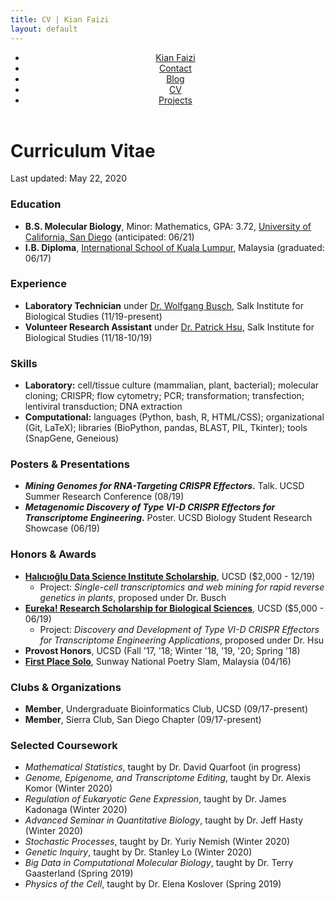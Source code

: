 ```yaml
---
title: CV | Kian Faizi
layout: default
---
```

<header>
    <nav>
        <ul>
            <li><a href="/" title="home">Kian Faizi</a></li>
            <li><a href="/contact.html" title="contact">Contact</a></li>
            <li><a href="/blog.html" title="blog">Blog</a></li>
            <li><a href="/cv.html" title="cv" class="active">CV</a></li>
            <li><a href="/projects.html" title="projects">Projects</a></li>
        </ul>
    </nav>
</header>

# Curriculum Vitae
Last updated: May 22, 2020

### Education
- **B.S. Molecular Biology**, Minor: Mathematics, GPA: 3.72, [University of California, San Diego] (anticipated: 06/21)
- **I.B. Diploma**, [International School of Kuala Lumpur], Malaysia (graduated: 06/17)

### Experience
- **Laboratory Technician** under [Dr. Wolfgang Busch], Salk Institute for Biological Studies (11/19-present)
- **Volunteer Research Assistant** under [Dr. Patrick Hsu], Salk Institute for Biological Studies (11/18-10/19)

### Skills
- **Laboratory:** cell/tissue culture (mammalian, plant, bacterial); molecular cloning; CRISPR; flow cytometry; PCR; transformation; transfection; lentiviral transduction; DNA extraction
- **Computational:** languages (Python, bash, R, HTML/CSS); organizational (Git, LaTeX); libraries (BioPython, pandas, BLAST, PIL, Tkinter); tools (SnapGene, Geneious)

### Posters & Presentations
- **_Mining Genomes for RNA-Targeting CRISPR Effectors_.** Talk. UCSD Summer Research Conference (08/19)
- **_Metagenomic Discovery of Type VI-D CRISPR Effectors for Transcriptome Engineering_.** Poster. UCSD Biology Student Research Showcase (06/19)

### Honors & Awards
- **[Halıcıoğlu Data Science Institute Scholarship]**, UCSD ($2,000 - 12/19)
    + Project: _Single-cell transcriptomics and web mining for rapid reverse genetics in plants_, proposed under Dr. Busch
- **[Eureka! Research Scholarship for Biological Sciences]**, UCSD ($5,000 - 06/19)
    + Project: _Discovery and Development of Type VI-D CRISPR Effectors for Transcriptome Engineering Applications_, proposed under Dr. Hsu
- **Provost Honors**, UCSD (Fall '17, '18; Winter '18, '19, '20; Spring '18)
- **[First Place Solo]**, Sunway National Poetry Slam, Malaysia (04/16)

### Clubs & Organizations
- **Member**, Undergraduate Bioinformatics Club, UCSD (09/17-present)
- **Member**, Sierra Club, San Diego Chapter (09/17-present)

### Selected Coursework
- _Mathematical Statistics_, taught by Dr. David Quarfoot (in progress)
- _Genome, Epigenome, and Transcriptome Editing_, taught by Dr. Alexis Komor (Winter 2020)
- _Regulation of Eukaryotic Gene Expression_, taught by Dr. James Kadonaga (Winter 2020)
- _Advanced Seminar in Quantitative Biology_, taught by Dr. Jeff Hasty (Winter 2020)
- _Stochastic Processes_, taught by Dr. Yuriy Nemish (Winter 2020)
- _Genetic Inquiry_, taught by Dr. Stanley Lo (Winter 2020)
- _Big Data in Computational Molecular Biology_, taught by Dr. Terry Gaasterland (Spring 2019)
- _Physics of the Cell_, taught by Dr. Elena Koslover (Spring 2019)

[University of California, San Diego]: https://www.ucsd.edu/ "UCSD homepage"
[International School of Kuala Lumpur]: https://www.iskl.edu.my/ "ISKL homepage"
[Dr. Wolfgang Busch]: https://busch.salk.edu/ "Busch Lab homepage"
[Dr. Patrick Hsu]: http://patrickhsulab.org/ "Hsu Lab homepage"
[Halıcıoğlu Data Science Institute Scholarship]: https://hdsi.ucsd.edu/hdsi-awards-27-scholarships-to-undergraduate-researchers/ "HDSI 2019 awardees"
[Eureka! Research Scholarship for Biological Sciences]: https://biology.ucsd.edu/giving/eureka/index.html/ "Eureka 2019 awardees"
[First Place Solo]: https://www.youtube.com/watch?v=s_ZLPm9Qhoc "Waking Up to the Newspaper"
